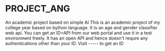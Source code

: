 # PROJECT_ANG
An academic project based on simple AI
This is an academic project of my college year based on bython language. It is an age and gender classifier web api. You can get an ID=API from our web portal and use it in a test environment freely. It has an open API and hence doesn't requre any authentications other than your ID.
Visit ----- to get an ID
